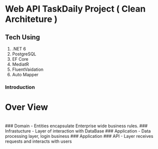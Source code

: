# Web API TaskDaily Project ( Clean Architeture )
## Tech Using
1. .NET 6
2. PostgreSQL
3. EF Core 
4. MediatR
5. FluentVaidation
6. Auto Mapper

### Introduction

# Over View
<br>
### Domain
- Entities encapsulate Enterprise wide business rules. 
### Infrastucture
- Layer of interaction with DataBase
### Application
- Data processing layer, login business
### Application
### API
- Layer receives requests and interacts with users
